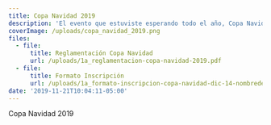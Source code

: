 ```yaml
---
title: Copa Navidad 2019
description: 'El evento que estuviste esperando todo el año, Copa Navidad 14 de Diciembre'
coverImage: /uploads/copa_navidad_2019.png
files:
  - file:
      title: Reglamentación Copa Navidad
      url: /uploads/1a_reglamentacion-copa-navidad-2019.pdf
  - file:
      title: Formato Inscripción
      url: /uploads/1a_formato-inscripcion-copa-navidad-dic-14-nombredelclub.xlsx
date: '2019-11-21T10:04:11-05:00'
---
```

Copa Navidad 2019
